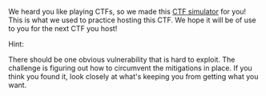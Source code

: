 We heard you like playing CTFs, so we made this [CTF simulator] for you! This is
what we used to practice hosting this CTF. We hope it will be of use to you for
the next CTF you host!

[CTF simulator]: https://twitter.com/p1onk/status/1231549588630310912

Hint:

There should be one obvious vulnerability that is hard to exploit. The challenge is figuring out how to circumvent the mitigations in place. If you think you found it, look closely at what's keeping you from getting what you want.
